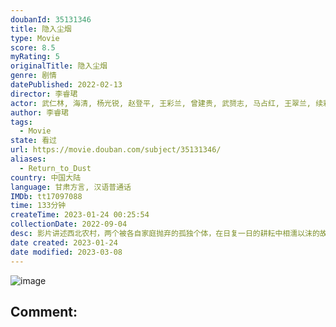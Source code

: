 ```yaml
---
doubanId: 35131346
title: 隐入尘烟
type: Movie
score: 8.5
myRating: 5
originalTitle: 隐入尘烟
genre: 剧情
datePublished: 2022-02-13
director: 李睿珺
actor: 武仁林, 海清, 杨光锐, 赵登平, 王彩兰, 曾建贵, 武赟志, 马占红, 王翠兰, 续彩霞, 李生甫, 张敏
author: 李睿珺
tags:
  - Movie
state: 看过
url: https://movie.douban.com/subject/35131346/
aliases:
  - Return_to_Dust
country: 中国大陆
language: 甘肃方言, 汉语普通话
IMDb: tt17097088
time: 133分钟
createTime: 2023-01-24 00:25:54
collectionDate: 2022-09-04
desc: 影片讲述西北农村，两个被各自家庭抛弃的孤独个体，在日复一日的耕耘中相濡以沫的故事，武仁林与海清展现了一对底层农民夫妇从陌生到熟悉，从相知到相守的心路历程。
date created: 2023-01-24
date modified: 2023-03-08
---
```


![image](p2875299554.jpg)

Comment:
---
